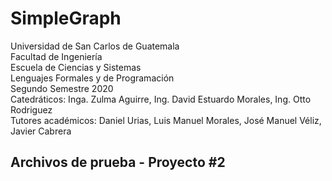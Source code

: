 # SimpleGraph

Universidad de San Carlos de Guatemala  
Facultad de Ingeniería  
Escuela de Ciencias y Sistemas  
Lenguajes Formales y de Programación  
Segundo Semestre 2020  
Catedráticos: Inga. Zulma Aguirre, Ing. David Estuardo Morales, Ing. Otto   Rodriguez  
Tutores académicos: Daniel Urias, Luis Manuel Morales, José Manuel Véliz,   Javier Cabrera  

## Archivos de prueba - Proyecto #2  